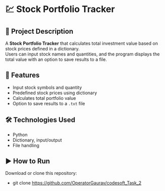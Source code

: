 # 💹 Stock Portfolio Tracker

## 📌 Project Description
A **Stock Portfolio Tracker** that calculates total investment value based on stock prices defined in a dictionary.  
Users can input stock names and quantities, and the program displays the total value with an option to save results to a file.  

## 🚀 Features
- Input stock symbols and quantity  
- Predefined stock prices using dictionary  
- Calculates total portfolio value  
- Option to save results to a `.txt` file  

## 🛠️ Technologies Used
- Python  
- Dictionary, input/output  
- File handling  

## ▶️ How to Run
Download or clone this repository:
- git clone https://github.com/OperatorGaurav/codesoft_Task_2
